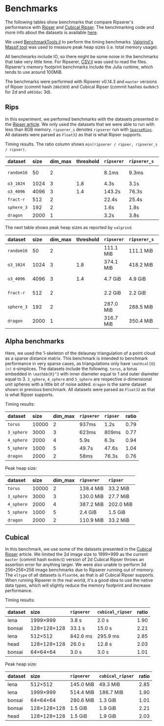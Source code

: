 # Benchmarks

The following tables show benchmarks that compare Ripserer's performance with
[Ripser](https://github.com/Ripser/ripser) and [Cubical
Ripser](https://github.com/CubicalRipser/). The benchmarking code and more info about the
datasets is available [here](https://github.com/mtsch/RipsererBenchmarks.jl).

We used [BenchmarkTools.jl](https://github.com/JuliaCI/BenchmarkTools.jl/) to perform the
timing benchmarks. [Valgrind's Massif
tool](https://www.valgrind.org/docs/manual/ms-manual.html) was used to measure peak heap
sizes (i.e. total memory usage).

All benchmarks include IO, so there might be some noise in the benchmarks that take very
little time. For Ripserer, [CSV.jl](https://github.com/JuliaData/CSV.jl) was used to read
the files. Ripserer's memory footprint benchmarks include the Julia runtime, which tends to
use around 100MiB.

The benchmarks were performed with Ripserer v0.14.3 and `master` versions of Ripser (commit
hash `286d369`) and Cubical Ripser (commit hashes `6edb9c5` for 2d and `a063dac` 3d).

## Rips

In this experiment, we perfomed benchmarks with the datasets presented in the [Ripser
article](https://arxiv.org/abs/1908.02518). We only used the datasets that we were able to
run with less than 8GB memory. `ripserer_s` denotes `ripserer` run with
[`SparseRips`](@ref). All datasets were parsed as `Float32` as that is what Ripser supports.

Timing results. The ratio column shows `min(ripserer / ripser, ripserer_s / ripser)`.

 | dataset    | size  | dim_max | threshold | `ripserer` | `ripserer_s` | `ripser`  | ratio
 | :--------- | :---- | :------ | :-------- | :--------- | :----------- |:--------  | :----
 | `random16` | 50    | 2       |           | 8.1ms      | 9.3ms        | 10.2 ms   | 0.80
 | `o3_1024`  | 1024  | 3       | 1.8       | 4.3s       | 3.1s         | 3.1 s     | 1.01
 | `o3_4096`  | 4096  | 3       | 1.4       | 143.2s     | 76.3s        | 75.6 s    | 1.01
 | `fract-r`  | 512   | 2       |           | 22.4s      | 25.4s        | 19.6 s    | 1.14
 | `sphere_3` | 192   | 2       |           | 1.6s       | 1.8s         | 1.5 s     | 1.04
 | `dragon`   | 2000  | 1       |           | 3.2s       | 3.8s         | 2.8 s     | 1.12

The next table shows peak heap sizes as reported by `valgrind`.

 | dataset    | size  | dim_max | threshold | `ripserer`  | `ripserer_s` | `ripser`
 | :------    | :---  | :------ | :-------- | :-------    | :----------- | :-------
 | `random16` | 50    | 2       |           | 111.1 MiB   | 111.1 MiB    | 1.1 MiB
 | `o3_1024`  | 1024  | 3       | 1.8       | 374.1 MiB   | 418.2 MiB    | 151.0 MiB
 | `o3_4096`  | 4096  | 3       | 1.4       | 4.7 GiB     | 4.9 GiB      | 4.1 GiB
 | `fract-r`  | 512   | 2       |           | 2.2 GiB     | 2.2 GiB      | 2.0 GiB
 | `sphere_3` | 192   | 2       |           | 287.0 MiB   | 288.5 MiB    | 209.5 MiB
 | `dragon`   | 2000  | 1       |           | 316.7 MiB   | 350.4 MiB    | 296.8 MiB

## Alpha benchmarks

Here, we used the 1-skeleton of the delaunay triangulation of a point cloud as a sparse
distance matrix. This benchmark is intended to benchmark performance in very sparse cases,
as triangulations only have ``\mathcal{O}(n)`` ``d``-simplices. The datasets include the
following. `torus`, a torus embedded in ``\mathbb{R}^3`` with inner diameter equal to 1 and
outer diameter equal to 3. `3_sphere`, `4_sphere` and `5_sphere` are respective
``d``-dimensional unit spheres with a little bit of noise added. `dragon` is the same
dataset shown in previous benchmark. All datasets were parsed as `Float32` as that is what
Ripser supports.

Timing results:

 | dataset    | size  | dim_max | `ripserer` | `ripser` | ratio
 | :------    | :---  | :------ | :-------   | :------- | :----
 | `torus`    | 10000 | 2       | 937ms      | 1.2s     | 0.79
 | `3_sphere` | 3000  | 3       | 623ms      | 809ms    | 0.77
 | `4_sphere` | 2000  | 4       | 5.9s       | 6.3s     | 0.94
 | `5_sphere` | 1000  | 5       | 49.7s      | 47.6s    | 1.04
 | `dragon`   | 2000  | 2       | 58ms       | 76.3s    | 0.76

Peak heap size:

 | dataset    | size  | dim_max | `ripserer` | `ripser`
 | :------    | :---  | :------ | :-----     | :-----
 | `torus`    | 10000 | 2       | 138.4 MiB  | 33.2 MiB
 | `3_sphere` | 3000  | 3       | 130.0 MiB  | 27.7 MiB
 | `4_sphere` | 2000  | 4       | 387.2 MiB  | 202.0 MiB
 | `5_sphere` | 1000  | 5       | 2.4 GiB    | 1.5 GiB
 | `dragon`   | 2000  | 2       | 110.9 MiB  | 33.2 MiB

## Cubical

In this benchmark, we use some of the datasets presented in the [Cubical
Ripser](https://arxiv.org/abs/2005.12692) article. We limited the 2d image size to 1999×999
as the current `master` (commit hash `6edb9c5`) version of 2d Cubical Ripser throws an
assertion error for anything larger. We were also unable to perform 3d 256×256×256 image
benchmarks due to Ripserer running out of memory. The `eltype` of all datasets is `Float64`,
as that is all Cubical Ripser supports. When running Ripserer in the real world, it's a good
idea to use the native data types, which will slightly reduce the memory footprint and
increase performance.

Timing results:

 | dataset | size        | `ripserer` | `cubical_ripser` | ratio
 | :------ | :---        | :-------   | :-------------   | :----
 | lena    | 1999×999    | 3.8 s      | 2.0 s            | 1.90
 | bonsai  | 128×128×128 | 33.1 s     | 15.0 s           | 2.21
 | lena    | 512×512     | 842.6 ms   | 295.9 ms         | 2.85
 | head    | 128×128×128 | 26.0 s     | 12.8 s           | 2.03
 | bonsai  | 64×64×64    | 3.0 s      | 3.0 s            | 1.01

Peak heap size:

 | dataset | size        | `ripserer` | `cubical_ripser` | ratio
 | :------ | :---        | :-------   | :-------------   | :----
 | lena    | 512×512     | 145.0 MiB  | 49.3 MiB         | 2.85
 | lena    | 1999×999    | 514.4 MiB  | 186.7 MiB        | 1.90
 | bonsai  | 64×64×64    | 280.6 MiB  | 1.3 GiB          | 1.01
 | bonsai  | 128×128×128 | 1.5 GiB    | 1.9 GiB          | 2.21
 | head    | 128×128×128 | 1.5 GiB    | 1.9 GiB          | 2.03
